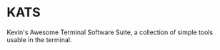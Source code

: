 # KATS
Kevin's Awesome Terminal Software Suite, a collection of simple tools usable in the terminal.
